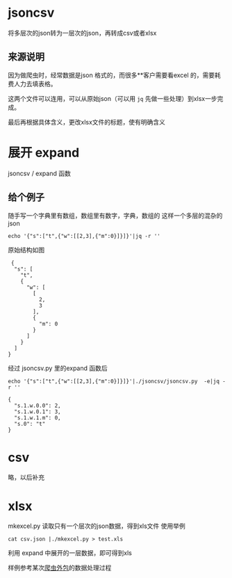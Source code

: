 # jsoncsv
将多层次的json转为一层次的json，再转成csv或者xlsx

## 来源说明
因为做爬虫时，经常数据是json 格式的，而很多**客户需要看excel 的，需要耗费人力去填表格。

这两个文件可以连用，可以从原始json（可以用 `jq` 先做一些处理）到xlsx一步完成。

最后再根据具体含义，更改xlsx文件的标题，使有明确含义

# 展开 expand
 jsoncsv / expand 函数

## 给个例子

随手写一个字典里有数组，数组里有数字，字典，数组的
这样一个多层的混杂的json

```
echo '{"s":["t",{"w":[[2,3],{"m":0}]}]}'|jq -r ''
``` 
原始结构如图

```
 {
  "s": [
    "t",
    {
      "w": [
        [
          2,
          3
        ],
        {
          "m": 0
        }
      ]
    }
  ]
}
```

经过 jsoncsv.py 里的expand 函数后

```echo '{"s":["t",{"w":[[2,3],{"m":0}]}]}'|./jsoncsv/jsoncsv.py  -e|jq -r ''```

```
{
  "s.1.w.0.0": 2,
  "s.1.w.0.1": 3,
  "s.1.w.1.m": 0,
  "s.0": "t"
}
```


# csv

  略，以后补充


# xlsx

 mkexcel.py 
 读取只有一个层次的json数据，得到xls文件 
 使用举例
 
 ```cat csv.json |./mkexcel.py > test.xls```
 
 利用 expand 中展开的一层数据，即可得到xls
 
 样例参考某次[爬虫外包](https://github.com/alingse/crawler/tree/master/projects/sfda.gov)的数据处理过程
 
 
 
